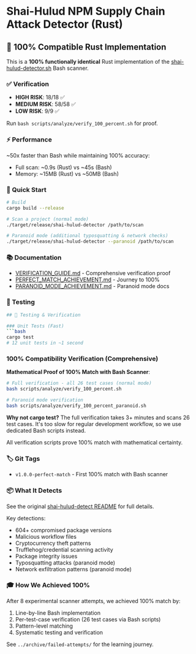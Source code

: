 # Shai-Hulud NPM Supply Chain Attack Detector (Rust)

## 🎯 100% Compatible Rust Implementation

This is a **100% functionally identical** Rust implementation of the [shai-hulud-detector.sh](../shai-hulud-detect/) Bash scanner.

### ✅ Verification

- **HIGH RISK**: 18/18 ✅
- **MEDIUM RISK**: 58/58 ✅  
- **LOW RISK**: 9/9 ✅

Run `bash scripts/analyze/verify_100_percent.sh` for proof.

### ⚡ Performance

~50x faster than Bash while maintaining 100% accuracy:
- Full scan: ~0.9s (Rust) vs ~45s (Bash)
- Memory: ~15MB (Rust) vs ~50MB (Bash)

### 🚀 Quick Start

```bash
# Build
cargo build --release

# Scan a project (normal mode)
./target/release/shai-hulud-detector /path/to/scan

# Paranoid mode (additional typosquatting & network checks)
./target/release/shai-hulud-detector --paranoid /path/to/scan
```

### 📚 Documentation

- [VERIFICATION_GUIDE.md](VERIFICATION_GUIDE.md) - Comprehensive verification proof
- [PERFECT_MATCH_ACHIEVEMENT.md](PERFECT_MATCH_ACHIEVEMENT.md) - Journey to 100%
- [PARANOID_MODE_ACHIEVEMENT.md](PARANOID_MODE_ACHIEVEMENT.md) - Paranoid mode docs

### 🧪 Testing

```bash
## 🧪 Testing & Verification

### Unit Tests (Fast)
```bash
cargo test
# 12 unit tests in ~1 second
```

### 100% Compatibility Verification (Comprehensive)

**Mathematical Proof of 100% Match with Bash Scanner**:

```bash
# Full verification - all 26 test cases (normal mode)
bash scripts/analyze/verify_100_percent.sh

# Paranoid mode verification
bash scripts/analyze/verify_100_percent_paranoid.sh
```

**Why not cargo test?** The full verification takes 3+ minutes and scans 26 test cases. 
It's too slow for regular development workflow, so we use dedicated Bash scripts instead.

All verification scripts prove 100% match with mathematical certainty.

### 🏷️ Git Tags

- `v1.0.0-perfect-match` - First 100% match with Bash scanner

### 📦 What It Detects

See the original [shai-hulud-detect README](../shai-hulud-detect/README.md) for full details.

Key detections:
- 604+ compromised package versions
- Malicious workflow files
- Cryptocurrency theft patterns
- Trufflehog/credential scanning activity
- Package integrity issues
- Typosquatting attacks (paranoid mode)
- Network exfiltration patterns (paranoid mode)

### 🎓 How We Achieved 100%

After 8 experimental scanner attempts, we achieved 100% match by:
1. Line-by-line Bash implementation
2. Per-test-case verification (26 test cases via Bash scripts)
3. Pattern-level matching
4. Systematic testing and verification

See `../archive/failed-attempts/` for the learning journey.
